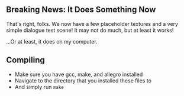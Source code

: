 ## Breaking News: It Does Something Now
That's right, folks. We now have a few placeholder textures and a very simple dialogue test scene!
It may not do much, but at least it works!

...Or at least, it does on my computer.

## Compiling
- Make sure you have gcc, make, and allegro installed
- Navigate to the directory that you installed these files to
- And simply run `make`

